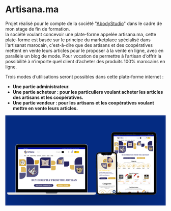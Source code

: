 # Artisana.ma
Projet réalisé pour le compte de la société "[AbodyStudio](https://abodystudio.com/)" dans le cadre de mon stage de fin de formation. <br>
la société voulant concevoir une plate-forme appelée artisana.ma, cette  plate-forme est basée sur le principe du marketplace spécialisé dans l'artisanat marocain, c'est-à-dire que des artisans et des coopératives mettent en vente leurs articles pour le proposer à la vente en ligne, avec en parallèle un blog de mode.
Pour vocation de permettre à l’artisan d’offrir la possibilité à n’importe quel client d’acheter des produits 100%  marocains en ligne.

Trois modes d’utilisations seront possibles dans cette plate-forme internet : 
- __Une partie administrateur.__
- __Une partie acheteur : pour les particuliers voulant acheter les articles des artisans et les coopératives.__
- __Une partie vendeur : pour les artisans et les coopératives voulant mettre en vente leurs articles.__

![Responsice Mockup](https://github.com/hamidoucheasmae/artisana.ma/blob/master/media/artisana-mockup.png)

## 

